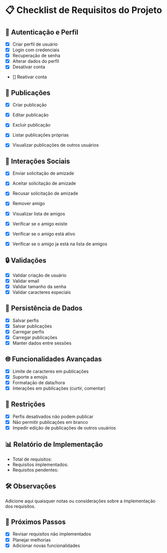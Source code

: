 # 📋 Checklist de Requisitos do Projeto

## 🔐 Autenticação e Perfil
- [X] Criar perfil de usuário
- [X] Login com credenciais
- [X] Recuperação de senha
- [X] Alterar dados do perfil
- [X] Desativar conta
- [] Reativar conta


## 📝 Publicações
- [X] Criar publicação
- [X] Editar publicação
- [X] Excluir publicação 
- [X] Listar publicações próprias
- [X] Visualizar publicações de outros usuários


## 👥 Interações Sociais
- [X] Enviar solicitação de amizade
- [X] Aceitar solicitação de amizade
- [X] Recusar solicitação de amizade
- [X] Remover amigo
- [X] Visualizar lista de amigos
- [X] Verificar se o amigo existe
- [X] Verificar se o amigo está ativo
- [X] Verificar se o amigo ja está na lista de amigos


## 🔒 Validações
- [X] Validar criação de usuário
- [X] Validar email
- [X] Validar tamanho da senha
- [X] Validar caracteres especiais

## 💾 Persistência de Dados
- [X] Salvar perfis
- [X] Salvar publicações
- [X] Carregar perfis
- [X] Carregar publicações
- [X] Manter dados entre sessões

## 🌐 Funcionalidades Avançadas
- [X] Limite de caracteres em publicações
- [X] Suporte a emojis
- [X] Formatação de data/hora
- [X] Interações em publicações (curtir, comentar)

## 🚫 Restrições
- [X] Perfis desativados não podem publicar
- [X] Não permitir publicações em branco
- [X] Impedir edição de publicações de outros usuários

## 📊 Relatório de Implementação
- Total de requisitos: 
- Requisitos implementados: 
- Requisitos pendentes: 

## 🛠 Observações
Adicione aqui quaisquer notas ou considerações sobre a implementação dos requisitos.

## 🚀 Próximos Passos
- [X] Revisar requisitos não implementados
- [X] Planejar melhorias
- [X] Adicionar novas funcionalidades 